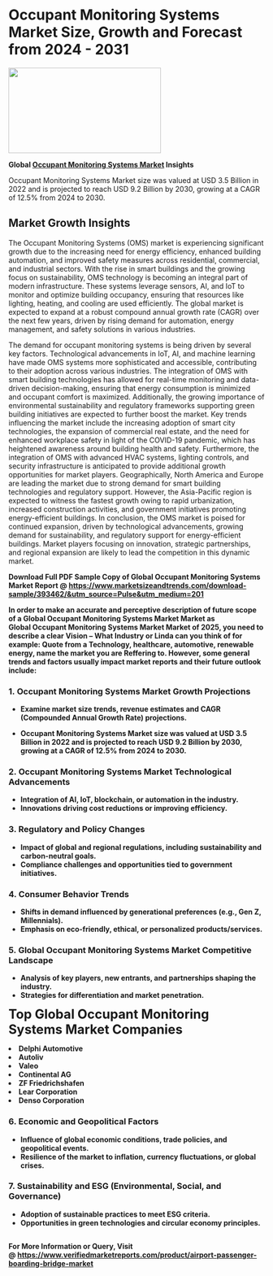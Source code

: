 <H1>Occupant Monitoring Systems Market Size, Growth and Forecast from 2024 - 2031</H1><img class="aligncenter size-medium wp-image-584254" src="https://thirdeyenews.in/wp-content/uploads/2024/09/Global-Market-Research-300x168.jpeg" alt="" width="300" height="168" /><p><strong>Global&nbsp;<a href="https://www.marketsizeandtrends.com/download-sample/393462/&amp;utm_source=Pulse&amp;utm_medium=201">Occupant Monitoring Systems Market</a> Insights</strong></p><p>Occupant Monitoring Systems Market size was valued at USD 3.5 Billion in 2022 and is projected to reach USD 9.2 Billion by 2030, growing at a CAGR of 12.5% from 2024 to 2030.</p><p><h2>Market Growth Insights</h2> <p>The Occupant Monitoring Systems (OMS) market is experiencing significant growth due to the increasing need for energy efficiency, enhanced building automation, and improved safety measures across residential, commercial, and industrial sectors. With the rise in smart buildings and the growing focus on sustainability, OMS technology is becoming an integral part of modern infrastructure. These systems leverage sensors, AI, and IoT to monitor and optimize building occupancy, ensuring that resources like lighting, heating, and cooling are used efficiently. The global market is expected to expand at a robust compound annual growth rate (CAGR) over the next few years, driven by rising demand for automation, energy management, and safety solutions in various industries.</p> <p><strong></strong></p> <p>The demand for occupant monitoring systems is being driven by several key factors. Technological advancements in IoT, AI, and machine learning have made OMS systems more sophisticated and accessible, contributing to their adoption across various industries. The integration of OMS with smart building technologies has allowed for real-time monitoring and data-driven decision-making, ensuring that energy consumption is minimized and occupant comfort is maximized. Additionally, the growing importance of environmental sustainability and regulatory frameworks supporting green building initiatives are expected to further boost the market. Key trends influencing the market include the increasing adoption of smart city technologies, the expansion of commercial real estate, and the need for enhanced workplace safety in light of the COVID-19 pandemic, which has heightened awareness around building health and safety. Furthermore, the integration of OMS with advanced HVAC systems, lighting controls, and security infrastructure is anticipated to provide additional growth opportunities for market players. Geographically, North America and Europe are leading the market due to strong demand for smart building technologies and regulatory support. However, the Asia-Pacific region is expected to witness the fastest growth owing to rapid urbanization, increased construction activities, and government initiatives promoting energy-efficient buildings. In conclusion, the OMS market is poised for continued expansion, driven by technological advancements, growing demand for sustainability, and regulatory support for energy-efficient buildings. Market players focusing on innovation, strategic partnerships, and regional expansion are likely to lead the competition in this dynamic market.</p> <p><strong></p><p><span class=""><strong>Download Full PDF Sample Copy of Global Occupant Monitoring Systems Market Report</strong> @ <a href="https://www.marketsizeandtrends.com/download-sample/393462/&amp;utm_source=Pulse&amp;utm_medium=201" target="_blank">https://www.marketsizeandtrends.com/download-sample/393462/&amp;utm_source=Pulse&amp;utm_medium=201</a></span></p><p>In order to make an accurate and perceptive description of future scope of a Global&nbsp;Occupant Monitoring Systems Market Market as Global&nbsp;Occupant Monitoring Systems Market Market of 2025, you need to describe a clear Vision &ndash; What Industry or Linda can you think of for example: Quote from a Technology, healthcare, automotive, renewable energy, name the market you are Reffering to. However, some general trends and factors usually impact market reports and their future outlook include:</p><h3>1.&nbsp;<strong>Occupant Monitoring Systems Market Growth Projections</strong></h3><ul><li>Examine market size trends, revenue estimates and CAGR (Compounded Annual Growth Rate) projections.</li><li><p>Occupant Monitoring Systems Market size was valued at USD 3.5 Billion in 2022 and is projected to reach USD 9.2 Billion by 2030, growing at a CAGR of 12.5% from 2024 to 2030.</p></li></ul><h3>2.&nbsp;<strong>Occupant Monitoring Systems Market Technological Advancements</strong></h3><ul><li>Integration of AI, IoT, blockchain, or automation in the industry.</li><li>Innovations driving cost reductions or improving efficiency.</li></ul><h3>3.&nbsp;<strong>Regulatory and Policy Changes</strong></h3><ul><li>Impact of global and regional regulations, including sustainability and carbon-neutral goals.</li><li>Compliance challenges and opportunities tied to government initiatives.</li></ul><h3>4.&nbsp;<strong>Consumer Behavior Trends</strong></h3><ul><li>Shifts in demand influenced by generational preferences (e.g., Gen Z, Millennials).</li><li>Emphasis on eco-friendly, ethical, or personalized products/services.</li></ul><h3>5.&nbsp;<strong>Global Occupant Monitoring Systems Market Competitive Landscape</strong></h3><ul><li>Analysis of key players, new entrants, and partnerships shaping the industry.</li><li>Strategies for differentiation and market penetration.</li></ul><p data-pm-slice="1 1 []"><span style="color: inherit; font-family: inherit; font-size: 25px;">Top Global Occupant Monitoring Systems Market Companies</span></p><div class="" data-test-id=""><p><li>Delphi Automotive</li><li> Autoliv</li><li> Valeo</li><li> Continental AG</li><li> ZF Friedrichshafen</li><li> Lear Corporation</li><li> Denso Corporation</li></p></div><h3>6.&nbsp;<strong>Economic and Geopolitical Factors</strong></h3><ul><li>Influence of global economic conditions, trade policies, and geopolitical events.</li><li>Resilience of the market to inflation, currency fluctuations, or global crises.</li></ul><h3>7.&nbsp;<strong>Sustainability and ESG (Environmental, Social, and Governance)</strong></h3><ul><li>Adoption of sustainable practices to meet ESG criteria.</li><li>Opportunities in green technologies and circular economy principles.</li></ul><h2><strong style="font-size: 14px;">For More Information or Query, Visit @&nbsp;</strong><a style="background-color: #ffffff; font-size: 14px;" href="https://www.marketsizeandtrends.com/report/occupant-monitoring-systems-market/" target="_blank">https://www.verifiedmarketreports.com/product/airport-passenger-boarding-bridge-market</a></h2>
